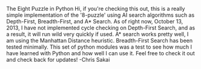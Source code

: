 The Eight Puzzle in Python
Hi, if you're checking this out, this is a really simple implementation of the '8-puzzle' using 
AI search algorithms such as Depth-First, Breadth-First, and A* Search. As of right now, 
October 13, 2013, I have not implemented cycle checking on Depth-First Search, and as a result,
it will run wild very quickly if used.
A* search works pretty well, I am using the Manhattan Distance heuristic.
Breadth-First Search has been tested minimally.
This set of python modules was a test to see how much I have learned with Python and how well 
I can use it.
Feel free to check it out and check back for updates!
-Chris Sakai